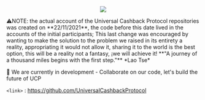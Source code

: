 <p align="center" >
   <a target="_blank" href="https://www.youtube.com/watch?v=T0HrzUKJELA">
    <img src="https://img.youtube.com/vi/T0HrzUKJELA/0.jpg"/>
   </a>
</p>
⚠️NOTE: the actual account of the Universal Cashback Protocol repositories was created on **22/11/2021**, the code before this date lived in the accounts of the initial participants; This last change was encouraged by wanting to make the solution to the problem we raised in its entirety a reality, appropriating it would not allow it, sharing it to the world is the best option, this will be a reality not a fantasy, ¡we will achieve it!
**"A journey of a thousand miles begins with the first step."** *Lao Tse*

🌱 We are currently in development - Collaborate on our code, let's build the future of UCP

`<link>` : <https://github.com/UniversalCashbackProtocol>





